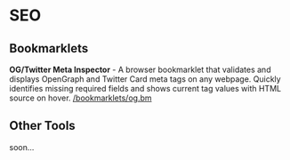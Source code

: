 # SEO

## Bookmarklets

**OG/Twitter Meta Inspector** - A browser bookmarklet that validates and displays OpenGraph and Twitter Card meta tags on any webpage. Quickly identifies missing required fields and shows current tag values with HTML source on hover. [/bookmarklets/og.bm](https://github.com/pablonix/seo/blob/main/bookmarklets/og.bm)

## Other Tools
soon...
